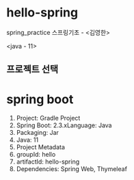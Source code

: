 # hello-spring
spring_practice 
스프링기초 - <김영한>


<java - 11>
## 프로젝트 선택  
# spring boot
1. Project: Gradle Project
2. Spring Boot: 2.3.xLanguage: Java
3. Packaging: Jar
4. Java: 11
5. Project Metadata
6. groupId: hello
7. artifactId: hello-spring
8. Dependencies: Spring Web, Thymeleaf
